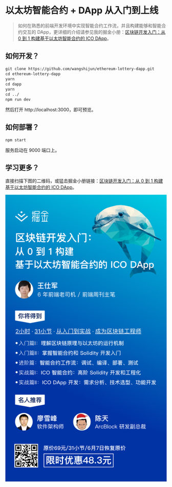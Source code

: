 # 以太坊智能合约 + DApp 从入门到上线

> 如何在熟悉的前端开发环境中实现智能合约工作流，并且构建能够和智能合约交互的 DApp，更详细的介绍请参见我的掘金小册：[区块链开发入门：从 0 到 1 构建基于以太坊智能合约的 ICO DApp](https://juejin.im/book/5addb2eb6fb9a07abd0d4557)。

## 如何开发？

```shell
git clone https://github.com/wangshijun/ethereum-lottery-dapp.git
cd ethereum-lottery-dapp
yarn
cd dapp
yarn
cd ../
npm run dev
```

然后打开 http://localhost:3000，即可预览。

## 如何部署？

```shell
npm start
```

服务启动在 9000 端口上。

## 学习更多？

直接扫描下图的二维码，或猛击掘金小册链接：[区块链开发入门：从 0 到 1 构建基于以太坊智能合约的 ICO DApp](https://juejin.im/book/5addb2eb6fb9a07abd0d4557)。

![](./juejin.png)
